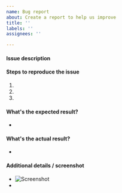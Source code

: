 ```yaml
---
name: Bug report
about: Create a report to help us improve
title: ''
labels: ''
assignees: ''

---
```


#### Issue description



#### Steps to reproduce the issue

1.  
2. 
3. 


#### What's the expected result?

-


#### What's the actual result?

-


#### Additional details / screenshot

- ![Screenshot]()
-
